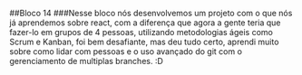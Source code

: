 
##Bloco 14
###Nesse bloco nós desenvolvemos um projeto com o que nós já aprendemos sobre  react, com a diferença que agora a gente teria que fazer-lo em grupos de 4 pessoas, utilizando metodologias ágeis como Scrum e Kanban, foi bem desafiante, mas deu tudo certo, aprendi muito sobre como lidar com pessoas e o uso avançado do git com o gerenciamento de multiplas branches. :D